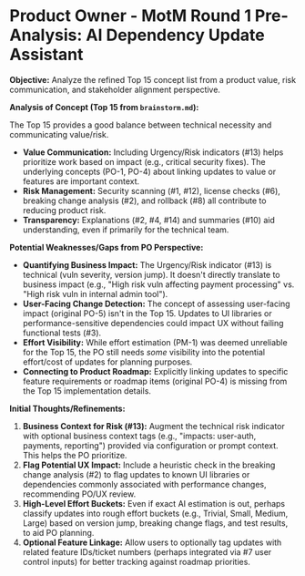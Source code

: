 # Product Owner - MotM Round 1 Pre-Analysis: AI Dependency Update Assistant

**Objective:** Analyze the refined Top 15 concept list from a product value, risk communication, and stakeholder alignment perspective.

**Analysis of Concept (Top 15 from `brainstorm.md`):**

The Top 15 provides a good balance between technical necessity and communicating value/risk.

*   **Value Communication:** Including Urgency/Risk indicators (#13) helps prioritize work based on impact (e.g., critical security fixes). The underlying concepts (PO-1, PO-4) about linking updates to value or features are important context.
*   **Risk Management:** Security scanning (#1, #12), license checks (#6), breaking change analysis (#2), and rollback (#8) all contribute to reducing product risk.
*   **Transparency:** Explanations (#2, #4, #14) and summaries (#10) aid understanding, even if primarily for the technical team.

**Potential Weaknesses/Gaps from PO Perspective:**

*   **Quantifying Business Impact:** The Urgency/Risk indicator (#13) is technical (vuln severity, version jump). It doesn't directly translate to business impact (e.g., "High risk vuln affecting payment processing" vs. "High risk vuln in internal admin tool").
*   **User-Facing Change Detection:** The concept of assessing user-facing impact (original PO-5) isn't in the Top 15. Updates to UI libraries or performance-sensitive dependencies could impact UX without failing functional tests (#3).
*   **Effort Visibility:** While effort estimation (PM-1) was deemed unreliable for the Top 15, the PO still needs *some* visibility into the potential effort/cost of updates for planning purposes.
*   **Connecting to Product Roadmap:** Explicitly linking updates to specific feature requirements or roadmap items (original PO-4) is missing from the Top 15 implementation details.

**Initial Thoughts/Refinements:**

1.  **Business Context for Risk (#13):** Augment the technical risk indicator with optional business context tags (e.g., "impacts: user-auth, payments, reporting") provided via configuration or prompt context. This helps the PO prioritize.
2.  **Flag Potential UX Impact:** Include a heuristic check in the breaking change analysis (#2) to flag updates to known UI libraries or dependencies commonly associated with performance changes, recommending PO/UX review.
3.  **High-Level Effort Buckets:** Even if exact AI estimation is out, perhaps classify updates into rough effort buckets (e.g., Trivial, Small, Medium, Large) based on version jump, breaking change flags, and test results, to aid PO planning.
4.  **Optional Feature Linkage:** Allow users to optionally tag updates with related feature IDs/ticket numbers (perhaps integrated via #7 user control inputs) for better tracking against roadmap priorities. 